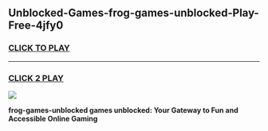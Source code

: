 
## Unblocked-Games-frog-games-unblocked-Play-Free-4jfy0
<h3>
<a href="https://premium76.site?title=frog-games-unblocked&ref=17A">CLICK TO PLAY</a></h3>
<hr>

<h3>
<a href="https://premium76.site?title=frog-games-unblocked&ref=17A">CLICK 2 PLAY</a>
  
</h3>

<a href="https://premium76.site?title=frog-games-unblocked&ref=17A"><img src="https://clearcache.store/games.png"></a>


**frog-games-unblocked games unblocked: Your Gateway to Fun and Accessible Online Gaming**
